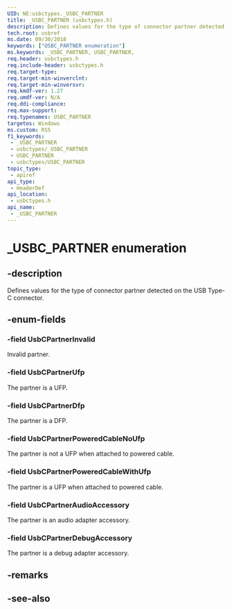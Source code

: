 ```yaml
---
UID: NE:usbctypes._USBC_PARTNER
title: _USBC_PARTNER (usbctypes.h)
description: Defines values for the type of connector partner detected on the USB Type-C connector.
tech.root: usbref
ms.date: 09/30/2018
keywords: ["USBC_PARTNER enumeration"]
ms.keywords: _USBC_PARTNER, USBC_PARTNER,
req.header: usbctypes.h
req.include-header: usbctypes.h
req.target-type: 
req.target-min-winverclnt: 
req.target-min-winversvr: 
req.kmdf-ver: 1.27
req.umdf-ver: N/A
req.ddi-compliance: 
req.max-support: 
req.typenames: USBC_PARTNER
targetos: Windows
ms.custom: RS5
f1_keywords:
 - _USBC_PARTNER
 - usbctypes/_USBC_PARTNER
 - USBC_PARTNER
 - usbctypes/USBC_PARTNER
topic_type:
 - apiref
api_type:
 - HeaderDef
api_location:
 - usbctypes.h
api_name:
 - _USBC_PARTNER
---
```


# _USBC_PARTNER enumeration


## -description

Defines values for the type of connector partner detected on the USB Type-C connector.

## -enum-fields

### -field UsbCPartnerInvalid 

Invalid partner.

### -field UsbCPartnerUfp 

The partner is a UFP.

### -field UsbCPartnerDfp 

The partner is a DFP.

### -field UsbCPartnerPoweredCableNoUfp 

The partner is not a UFP when attached to powered cable.

### -field UsbCPartnerPoweredCableWithUfp

The partner is a UFP when attached to powered cable.

### -field UsbCPartnerAudioAccessory 

The partner is an audio adapter accessory.

### -field UsbCPartnerDebugAccessory 

The partner is a debug adapter accessory.

## -remarks

## -see-also


